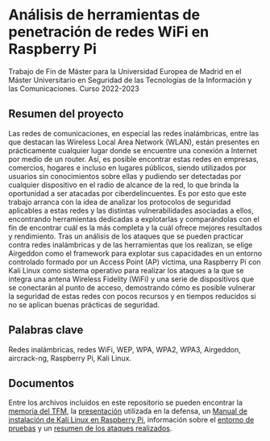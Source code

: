 # Análisis de herramientas de penetración de redes WiFi en Raspberry Pi

Trabajo de Fin de Máster para la Universidad Europea de Madrid en el Máster Universitario en Seguridad de las Tecnologías de la Información y las Comunicaciones. Curso 2022-2023

## Resumen del proyecto

Las redes de comunicaciones, en especial las redes inalámbricas, entre las que destacan las Wireless Local Area Network (WLAN), están presentes en prácticamente cualquier lugar donde se
encuentre una conexión a Internet por medio de un router. Así, es posible encontrar estas redes en
empresas, comercios, hogares e incluso en lugares públicos, siendo utilizados por usuarios sin conocimientos sobre ellas y pudiendo ser detectadas por cualquier dispositivo en el radio de alcance de la red, lo que brinda la oportunidad a ser atacadas por ciberdelincuentes. Es por esto que este trabajo arranca con la idea de analizar los protocolos de seguridad aplicables a estas redes y las distintas vulnerabilidades asociadas a ellos, encontrando herramientas dedicadas a explotarlas y comparándolas con el fin de encontrar cuál es la más completa y la cuál ofrece mejores resultados y rendimiento. Tras un análisis de los ataques que se pueden practicar contra redes inalámbricas y de las herramientas que los realizan, se elige Airgeddon como el framework para explotar sus capacidades en un entorno controlado formado por un Access Point (AP) víctima, una Raspberry Pi con Kali Linux como sistema operativo para realizar los ataques a la que se integra una antena Wireless Fidelity (WiFi) y una serie de dispositivos que se conectarán al punto de acceso, demostrando cómo es posible vulnerar la seguridad de estas redes con pocos recursos y en tiempos reducidos si no se aplican buenas prácticas de seguridad.

## Palabras clave

Redes inalámbricas, redes WiFi, WEP, WPA, WPA2, WPA3, Airgeddon, aircrack-ng, Raspberry
Pi, Kali Linux.

## Documentos

Entre los archivos incluidos en este repositorio se pueden encontrar la [memoria del TFM](TFM_Gonzalo_Figueroa_del_Val.pdf), la [presentación](Defensa_TFM.pdf) utilizada en la defensa, un [Manual de instalación de Kali Linux en Raspberry Pi](manual_instalacion.md), información sobre el [entorno de pruebas](entorno.md) y un [resumen de los ataques realizados](ataques.md).